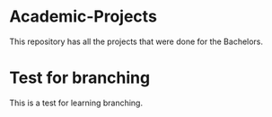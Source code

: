 # Academic-Projects

This repository has all the projects that were done for the Bachelors.

# Test for branching

This is a test for learning branching.
